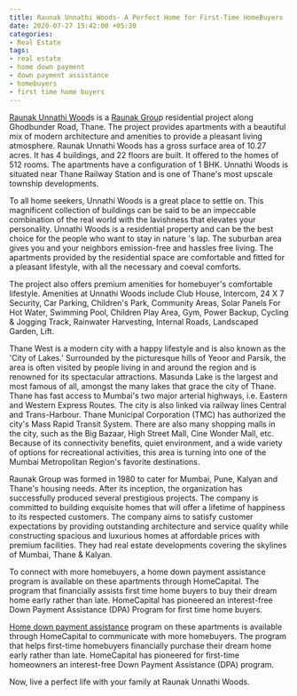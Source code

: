 ```yaml
---
title: Raunak Unnathi Woods- A Perfect Home for First-Time HomeBuyers
date: 2020-07-27 15:42:00 +05:30
categories:
- Real Estate
tags:
- real estate
- home down payment
- down payment assistance
- homebuyers
- first time home buyers
---
```


[Raunak Unnathi Wood](https://homecapital.in/property/537/unnathi-woods-1-bhk)s is a [Raunak Grou](https://homecapital.in/offering/developer/raunak-group)p residential project along Ghodbunder Road, Thane. The project provides apartments with a beautiful mix of modern architecture and amenities to provide a pleasant living atmosphere. Raunak Unnathi Woods has a gross surface area of 10.27 acres. It has 4 buildings, and 22 floors are built. It offered to the homes of 512 rooms. The apartments have a configuration of 1 BHK. Unnathi Woods is situated near Thane Railway Station and is one of Thane's most upscale township developments.

To all home seekers, Unnathi Woods is a great place to settle on. This magnificent collection of buildings can be said to be an impeccable combination of the real world with the lavishness that elevates your personality. Unnathi Woods is a residential property and can be the best choice for the people who want to stay in nature 's lap. The suburban area gives you and your neighbors emission-free and hassles free living. The apartments provided by the residential space are comfortable and fitted for a pleasant lifestyle, with all the necessary and coeval comforts.

The project also offers premium amenities for homebuyer's comfortable lifestyle. Amenities at Unnathi Woods include Club House, Intercom, 24 X 7 Security, Car Parking, Children's Park, Community Areas, Solar Panels For Hot Water, Swimming Pool, Children Play Area, Gym, Power Backup, Cycling & Jogging Track, Rainwater Harvesting, Internal Roads, Landscaped Garden, Lift. 

Thane West is a modern city with a happy lifestyle and is also known as the 'City of Lakes.' Surrounded by the picturesque hills of Yeoor and Parsik, the area is often visited by people living in and around the region and is renowned for its spectacular attractions. Masunda Lake is the largest and most famous of all, amongst the many lakes that grace the city of Thane. Thane has fast access to Mumbai's two major arterial highways, i.e. Eastern and Western Express Routes. The city is also linked via railway lines Central and Trans-Harbour. Thane Municipal Corporation (TMC) has authorized the city's Mass Rapid Transit System. There are also many shopping malls in the city, such as the Big Bazaar, High Street Mall, Cine Wonder Mall, etc. Because of its connectivity benefits, quiet environment, and a wide variety of options for recreational activities, this area is turning into one of the Mumbai Metropolitan Region's favorite destinations.

Raunak Group was formed in 1980 to cater for Mumbai, Pune, Kalyan and Thane's housing needs. After its inception, the organization has successfully produced several prestigious projects. The company is committed to building exquisite homes that will offer a lifetime of happiness to its respected customers. The company aims to satisfy customer expectations by providing outstanding architecture and service quality while constructing spacious and luxurious homes at affordable prices with premium facilities. They had real estate developments covering the skylines of Mumbai, Thane & Kalyan.

To connect with more homebuyers, a home down payment assistance program is available on these apartments through HomeCapital. The program that financially assists first time home buyers to buy their dream home early rather than late. HomeCapital has pioneered an interest-free Down Payment Assistance (DPA) Program for first time home buyers.

[Home down payment assistance](https://homecapital.in/about-us) program on these apartments is available through HomeCapital to communicate with more homebuyers. The program that helps first-time homebuyers financially purchase their dream home early rather than late. HomeCapital has pioneered for first-time homeowners an interest-free Down Payment Assistance (DPA) program.


Now, live a perfect life with your family at Raunak Unnathi Woods.
